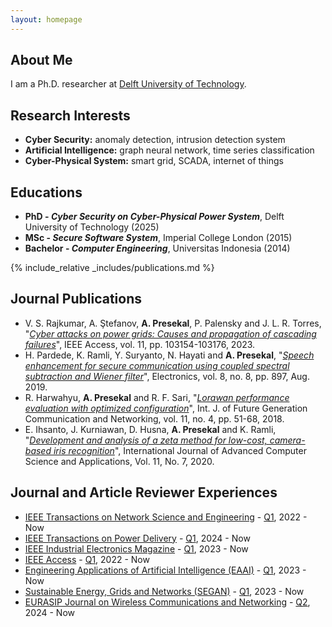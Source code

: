 ```yaml
---
layout: homepage
---
```


## About Me

I am a Ph.D. researcher at [Delft University of Technology](https://research.tudelft.nl/en/persons/a-presekal). 

## Research Interests

- **Cyber Security:** anomaly detection, intrusion detection system
- **Artificial Intelligence:** graph neural network, time series classification
- **Cyber-Physical System:** smart grid, SCADA, internet of things

## Educations

- **PhD - _Cyber Security on Cyber-Physical Power System_**, Delft University of Technology (2025)
- **MSc - _Secure Software System_**, Imperial College London (2015)
- **Bachelor - _Computer Engineering_**, Universitas Indonesia (2014)

{% include_relative _includes/publications.md %}

## Journal Publications

- V. S. Rajkumar, A. Ştefanov,  **A. Presekal**, P. Palensky and J. L. R. Torres, "[*Cyber attacks on power grids: Causes and propagation of cascading failures*](https://ieeexplore.ieee.org/abstract/document/10256104/)", IEEE Access, vol. 11, pp. 103154-103176, 2023.
- H. Pardede, K. Ramli, Y. Suryanto, N. Hayati and **A. Presekal**, "[*Speech enhancement for secure communication using coupled spectral subtraction and Wiener filter*](https://www.mdpi.com/2079-9292/8/8/897)", Electronics, vol. 8, no. 8, pp. 897, Aug. 2019.
- R. Harwahyu, **A. Presekal** and R. F. Sari, "[*Lorawan performance evaluation with optimized configuration*](https://www.researchgate.net/publication/326739399_LoRaWAN_Performance_Evaluation_with_Optimized_Configuration)", Int. J. of Future Generation Communication and Networking, vol. 11, no. 4, pp. 51-68, 2018.
- E. Ihsanto, J. Kurniawan, D. Husna, **A. Presekal** and K. Ramli, "[*Development and analysis of a zeta method for low-cost, camera-based iris recognition*](https://d1wqtxts1xzle7.cloudfront.net/95745937/Paper_42-Development_and_Analysis_of_a_Zeta_Method-libre.pdf?1671033217=&response-content-disposition=inline%3B+filename%3DDevelopment_and_Analysis_of_a_Zeta_Metho.pdf&Expires=1715936022&Signature=IDyhV6RpNvjt8E13yIfx~qHkg7LrXN1Jtmp6ymGFXB3aKPHms5Pq8~ifLWAdBPovqZzCVJRpyFuRgfG~qfwePRGRIYLorxp4~IH2cVE15v34P965LbWJAy-zRK8KosfctoMyvMTDrnXypGOtL6Ua2cOou5nm5ayg4B2JwNFKgOhbDMm6Lm-1Zv04qk0FDl4XI2HKwluQXTdianMZEKiBkCeHXOZV4gbMNFnRfG7g4~wPqTWZyHQj~-WmkKV8kpjiZ5MJNCwnF6J0pMdIGzFJ-EfjNdRj~vBMeUxZcZmyEZZ8oCVzmuIIVlfYjSEtkZDHT7SKPe2NeaWEqsN3q4nu4w__&Key-Pair-Id=APKAJLOHF5GGSLRBV4ZA)",  International Journal of Advanced Computer Science and Applications, Vol. 11, No. 7, 2020.

## Journal and Article Reviewer Experiences
- [IEEE Transactions on Network Science and Engineering](https://ieeexplore.ieee.org/xpl/RecentIssue.jsp?punumber=6488902) - [Q1](https://www.scimagojr.com/journalsearch.php?q=21100372437&tip=sid&clean=0), 2022 - Now 
- [IEEE Transactions on Power Delivery](https://ieeexplore.ieee.org/xpl/RecentIssue.jsp?punumber=61) - [Q1](https://www.scimagojr.com/journalsearch.php?q=17370&tip=sid&clean=0), 2024 - Now 
- [IEEE Industrial Electronics Magazine](https://ieeexplore.ieee.org/xpl/RecentIssue.jsp?punumber=4154573) - [Q1](https://www.scimagojr.com/journalsearch.php?q=5800207505&tip=sid&clean=0), 2023 - Now 
- [IEEE Access](https://ieeexplore.ieee.org/xpl/aboutJournal.jsp?punumber=6287639) - [Q1](https://www.scimagojr.com/journalsearch.php?q=21100374601&tip=sid&clean=0), 2022 - Now 
- [Engineering Applications of Artificial Intelligence (EAAI)](https://www.sciencedirect.com/journal/engineering-applications-of-artificial-intelligence) - [Q1](https://www.scimagojr.com/journalsearch.php?q=24182&tip=sid&clean=0), 2023 - Now 
- [Sustainable Energy, Grids and Networks (SEGAN)](https://www.sciencedirect.com/journal/sustainable-energy-grids-and-networks) - [Q1](https://www.scimagojr.com/journalsearch.php?q=21100371258&tip=sid&clean=0), 2023 - Now 
- [EURASIP Journal on Wireless Communications and Networking](https://jwcn-eurasipjournals.springeropen.com/) - [Q2](https://www.scimagojr.com/journalsearch.php?q=18202&tip=sid&clean=0), 2024 - Now 



<!-- {% include_relative _includes/services.md %} -->
